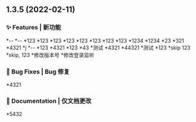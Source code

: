 ## 1.3.5 (2022-02-11)


### ✨ Features | 新功能

*--
*--
*123
*123
*123
*123
*123
*123
*123
*123
*1234
*1234
*23
*321
*4321
*j
*--
*123
*4321
*123
*43
*测试
*4321
*44321
*测试
*123
*skip 123
*skip, 123
*修改版本号
*修改登录监听


### 🐛 Bug Fixes | Bug 修复

*4321


### 📝 Documentation | 仅文档更改

*5432



